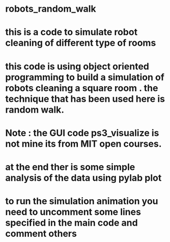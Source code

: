 # robots_random_walk
# this is  a code to simulate robot cleaning of different type of rooms 
# this code is using object oriented programming to build a simulation of robots cleaning a square room . the technique that has been used here is random walk. 
# Note : the GUI code ps3_visualize is not mine its from  MIT open courses.
# at the end ther is some simple analysis of the data using pylab plot 
# to run the simulation animation you need to uncomment some lines specified in the main code and comment others 
